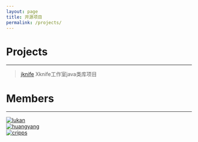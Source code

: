 ```yaml
---
layout: page
title: 开源项目
permalink: /projects/
---
```


# Projects
----
> [jknife](https://gitee.com/xknife/jknife.git)
Xknife工作室java类库项目

# Members
----
<div class="row">
  <div class="col-xs-8 col-md-2"></div>
  <div class="col-xs-8 col-md-2">
    <a href="https://gitee.com/xknife"><img src="https://gitee.com/uploads/98/58698_xknife.png" alt="lukan" class="my-thumbnail rounded-circle"></a>
  </div>
  <div class="col-xs-8 col-md-1"></div>
  <div class="col-xs-8 col-md-2">
    <a href="https://gitee.com/huangyang"><img src="https://gitee.com/uploads/1/58701_huangyang.png" alt="huangyang" class="my-thumbnail rounded-circle"/></a>
  </div>
  <div class="col-xs-8 col-md-1"></div>
  <div class="col-xs-8 col-md-2">
    <a href="https://gitee.com/cripps"><img  src="https://gitee.com/uploads/3/58703_cripps.png" alt="cripps" class="my-thumbnail rounded-circle"/></a>
  </div>
  <div class="col-xs-8 col-md-2"></div>
</div>